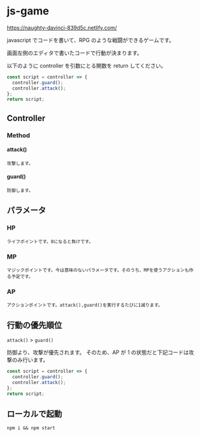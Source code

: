 # js-game

https://naughty-davinci-839d5c.netlify.com/

javascript でコードを書いて、RPG のような戦闘ができるゲームです。

画面左側のエディタで書いたコードで行動が決まります。

以下のように controller を引数にとる関数を return してください。

```js
const script = controller => {
  controller.guard();
  controller.attack();
};
return script;
```

## Controller

### Method

#### attack()

```
攻撃します。
```

#### guard()

```
防御します。
```

## パラメータ

### HP

```
ライフポイントです。0になると負けです。
```

### MP

```
マジックポイントです。今は意味のないパラメータです。そのうち、MPを使うアクションも作る予定です。
```

### AP

```
アクションポイントです。attack(),guard()を実行するたびに1減ります。
```

## 行動の優先順位

`attack()` > `guard()`

防御より、攻撃が優先されます。
そのため、AP が 1 の状態だと下記コードは攻撃のみ行います。

```js
const script = controller => {
  controller.guard();
  controller.attack();
};
return script;
```

## ローカルで起動

```
npm i && npm start
```
